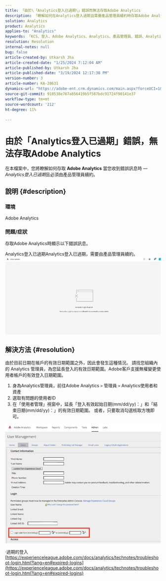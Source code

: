 ```yaml
---
title: 「由於\「Analytics登入已過期\」錯誤而無法存取Adobe Analytics
description: 「瞭解如何在Analytics登入過期且需要產品管理員續約時存取Adobe Analytics。」
solution: Analytics
product: Analytics
applies-to: "Analytics"
keywords: 「KCS、登入、Adobe Analytics、Analytics、產品管理員、錯誤、Analytics登入已過期」
resolution: Resolution
internal-notes: null
bug: false
article-created-by: Utkarsh Jha
article-created-date: "1/25/2024 7:12:04 AM"
article-published-by: Utkarsh Jha
article-published-date: "3/19/2024 12:17:38 PM"
version-number: 3
article-number: KA-20631
dynamics-url: "https://adobe-ent.crm.dynamics.com/main.aspx?forceUCI=1&pagetype=entityrecord&etn=knowledgearticle&id=42251a07-51bb-ee11-a569-6045bd006b3d"
source-git-commit: 910538e767a856419b5f587bdc91724f90141e37
workflow-type: tm+mt
source-wordcount: '212'
ht-degree: 11%

---
```


# 由於「Analytics登入已過期」錯誤，無法存取Adobe Analytics


在本檔案中，您將瞭解如何存取 <b>Adobe Analytics</b> 當您收到錯誤訊息時 —  *Analytics登入已過期*&#x200B;且必須由產品管理員續約。

## 說明 {#description}


### <b>環境</b>

Adobe Analytics



### <b>問題/症狀</b>

存取Adobe Analytics時顯示以下錯誤訊息。

Analytics登入已過期Analytics登入已過期，需要由產品管理員續約。
 <br>![](assets/___43251a07-51bb-ee11-a569-6045bd006b3d___.jpeg)

## 解決方法 {#resolution}


由於目前日期在帳戶的有效日期範圍之外，因此會發生這種情況。 請找您組織內的 Analytics 管理員，為您延長登入的有效日期範圍。Adobe客戶支援無權變更使用者帳戶的有效登入日期範圍。

1. 身為Analytics管理員，前往Adobe Analytics `>`  管理員 `>`  Analytics使用者和資產
2. 選取有問題的使用者ID
3. 在「使用者管理」視窗中，延長「登入有效起始日期(mm/dd/yy)：」和「結束日期(mm/dd/yy)：」的有效日期範圍。 或者，只要取消勾選核取方塊即可。


![](assets/6282c86d-563a-ed11-9db0-0022480869de.png)

·過期的登入
[https://experienceleague.adobe.com/docs/analytics/technotes/troubleshoot-login.html?lang=en#expired-logins](https://experienceleague.adobe.com/docs/analytics/technotes/troubleshoot-login.html?lang=en#expired-logins)
